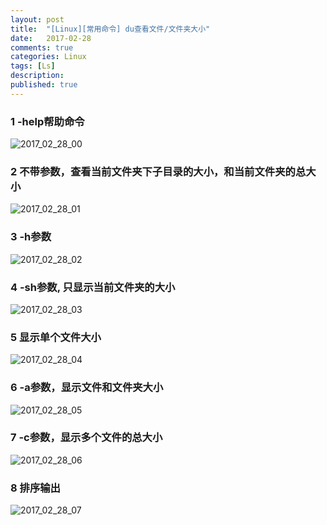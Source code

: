 ```yaml
---
layout: post
title:  "[Linux][常用命令] du查看文件/文件夹大小"
date:   2017-02-28
comments: true
categories: Linux
tags: [Ls]
description:
published: true
---
```



### 1 -help帮助命令

<img src="{{ site.url }}/images/2017/02/28_00.png" alt="2017_02_28_00" />


### 2 不带参数，查看当前文件夹下子目录的大小，和当前文件夹的总大小

<img src="{{ site.url }}/images/2017/02/28_01.png" alt="2017_02_28_01" />


### 3 -h参数

<img src="{{ site.url }}/images/2017/02/28_02.png" alt="2017_02_28_02" />


### 4 -sh参数, 只显示当前文件夹的大小

<img src="{{ site.url }}/images/2017/02/28_03.png" alt="2017_02_28_03" />


### 5 显示单个文件大小

<img src="{{ site.url }}/images/2017/02/28_04.png" alt="2017_02_28_04" />


### 6 -a参数，显示文件和文件夹大小

<img src="{{ site.url }}/images/2017/02/28_05.png" alt="2017_02_28_05" />


### 7 -c参数，显示多个文件的总大小

<img src="{{ site.url }}/images/2017/02/28_06.png" alt="2017_02_28_06" />


### 8 排序输出

<img src="{{ site.url }}/images/2017/02/28_07.png" alt="2017_02_28_07" />






